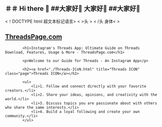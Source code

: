 ##   ＃＃ Hi there 👋   ##大家好👋   大家好👋   ##大家好👋

<!--   <！--   <！--   <！--
**phonecardcgc/phonecardcgc** is a ✨ _special_ ✨ repository because its `README.md` (this file) appears on your GitHub profile.**phonecardcgc/phonecardcgc**是一个✨_special_✨存储库，因为它的“README”。(这个文件)出现在你的GitHub配置文件上。**phonecardcgc/phonecardcgc**是一个✨_special_✨存储库，因为它的“README”。(这个文件)出现在你的GitHub配置文件上。**phonecardcgc/phonecardcgc**是一个✨_special_✨存储库，因为它的“README”。(这个文件)出现在你的GitHub配置文件上。

Here are some ideas to get you started:这里有一些建议让你开始:这里有一些建议让你开始:这里有一些建议让你开始:

- 🔭 I’m currently working on ...-🔭我目前正在做…-🔭我目前正在做…-🔭我目前正在做…
- 🌱 I’m currently learning ...-🌱我目前正在学习…-🌱我目前正在学习…-🌱我目前正在学习…
- 👯 I’m looking to collaborate on ...-👯我希望合作…-👯我希望合作…-👯我希望合作…
- 🤔 I’m looking for help with ...-🤔我正在寻求帮助…-🤔我正在寻求帮助…-🤔我正在寻求帮助…
### 💬 Ask me about ...###💬问我关于…
- 📫 How to reach me: ...-📫如何联系我:…-📫如何联系我:…-📫如何联系我:…
- 😄 Pronouns: ...   -😄代词:…   -😄代词:…   -😄代词:…
- ⚡ Fun fact: ...-⚡有趣的事实:…-⚡有趣的事实:…-⚡有趣的事实:…
-->
<!DOCTYPE html>   <！DOCTYPE html   超文本标记语言>
<html>
<head>   < >头
    <meta charset="utf-8">
    <meta name="viewport" content="width=device-width, initial-scale=1">
    <title>Instagram's Threads App: Ultimate Guide on Threads Download, Features, Usage & More - ThreadsPage.com</title>
    <meta name="description" content="Discover how to maximize your experience with Instagram's Threads, a revolutionary text">
    <link href="./static/css/style.css" rel="stylesheet"/>
    <link rel="canonical" href="https://www.threadspage.com/">
</head>   > < /头
<body>   身体< >
    <div class="wrap">
        <div class="inner">
            <h2 class="logo">
                <a href="./" title="ThreadsPage.com" style="color:">ThreadsPage.com</a>
            </h2>
            
            <h1>Instagram's Threads App: Ultimate Guide on Threads Download, Features, Usage & More - ThreadsPage.com</h1>
            
            <p>Welcome to our Guide for Threads - An Instagram App</p>
            
            <h2><a href="./Threads-ICoN.html" title="Threads ICON" class="page">Threads ICON</a></h2>
            
            <ul>
                <li>1. Follow and connect directly with your favorite creators.</li>
                <li>2. Share your ideas, opinions, and creativity with the world.</li>
                <li>3. Discuss topics you are passionate about with others who share the same interests.</li>
                <li>4. Build a loyal following and create your own community.</li>
            </ul>
